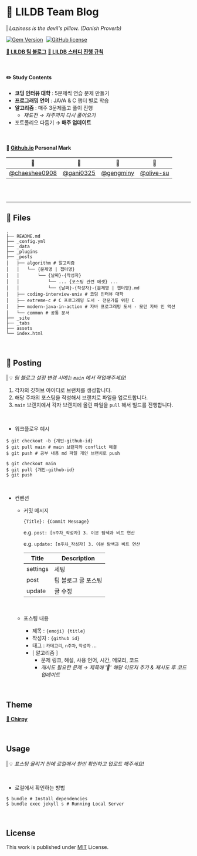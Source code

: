 # 🛌 LILDB Team Blog

| _Laziness is the devil's pillow. (Danish Proverb)_

[![Gem Version](https://img.shields.io/gem/v/jekyll-theme-chirpy)][gem]&nbsp;
[![GitHub license](https://img.shields.io/github/license/cotes2020/chirpy-starter.svg?color=blue)][mit]

**[🛌 LILDB 팀 블로그](https://l1ldb.github.io)**
**[🎲 LILDB 스터디 진행 규칙](https://l1ldb.github.io/about)**

<br>

#### ✏️ Study Contents

- **코딩 인터뷰 대학** : 5문제씩 연습 문제 만들기
- **프로그래밍 언어** : JAVA & C 챕터 별로 학습
- **알고리즘** : 매주 3문제풀고 풀이 진행
  - _재도전 → 차주까지 다시 풀어오기_
- 포트폴리오 다듬기 **→ 매주 업데이트**

<br>

#### 🔖 [Github.io](l1ldb.github.io) Personal Mark

| 🐹                                               | 🐢                                       | 🦊                                       | 🐣                                       |
| ------------------------------------------------ | ---------------------------------------- | ---------------------------------------- | ---------------------------------------- |
| [@chaeshee0908](https://github.com/chaeshee0908) | [@gani0325](https://github.com/gani0325) | [@gengminy](https://github.com/gengminy) | [@olive-su](https://github.com/olive-su) |

<br>
<br>

---

## 📁 Files

```shell
.
├── README.md
├── _config.yml
├── _data
├── _plugins
├── _posts
│   ├── algorithm # 알고리즘
│   │   └── {문제명 | 챕터명}
│   │       └── {날짜}-{작성자}
│   │           └── ... {포스팅 관련 에셋} ...
│   │           └── {날짜}-{작성자}-{문제명 | 챕터명}.md
│   ├── coding-interview-univ # 코딩 인터뷰 대학
│   ├── extreme-c # C 프로그래밍 도서 - 전문가를 위한 C
│   ├── modern-java-in-action # 자바 프로그래밍 도서 - 모던 자바 인 액션
│   └── common # 공통 문서
├── _site
├── _tabs
├── assets
└── index.html
```

<br>

## 📮 Posting

| 💡 _팀 블로그 설정 변경 시에는 `main` 에서 작업해주세요!_

1. 각자의 깃허브 아이디로 브랜치를 생성합니다.
2. 해당 주차의 포스팅을 작성해서 브랜치로 파일을 업로드합니다.
3. `main` 브랜치에서 각자 브랜치에 올린 파일을 `pull` 해서 빌드를 진행합니다.

<br>

- 워크플로우 예시

```shell
$ git checkout -b {개인-github-id}
$ git pull main # main 브랜치와 conflict 해결
$ git push # 공부 내용 md 파일 개인 브랜치로 push

$ git checkout main
$ git pull {개인-github-id}
$ git push
```

<br>

- 컨벤션

  - 커밋 메시지

    `{Title}: {Commit Message}`

    e.g. `post: [n주차_작성자] 3. 이분 탐색과 비트 연산`

    e.g. `update: [n주차_작성자] 3. 이분 탐색과 비트 연산`
    <br>

    | Title    | Description         |
    | -------- | ------------------- |
    | settings | 세팅                |
    | post     | 팀 블로그 글 포스팅 |
    | update   | 글 수정             |

    <br>

  - 포스팅 내용
    - 제목 : `{emoji} {title}`
    - 작성자 : `{github id}`
    - 태그 : `카테고리`, `n주차`, `작성자` ...
      <br>
    - [ 알고리즘 ]
      - 문제 링크, 해설, 사용 언어, 시간, 메모리, 코드
      - _재시도 필요한 문제 → 제목에 '🔄' 해당 이모지 추가 & 재시도 후 코드 업데이트_

<br>

## Theme

[**🔗 Chirpy**][chirpy]

<br>

## Usage

| 💡 _포스팅 올리기 전에 로컬에서 한번 확인하고 업로드 해주세요!_

<br>

- 로컬에서 확인하는 방법

```shell
$ bundle # Install dependencies
$ bundle exec jekyll s # Running Local Server
```

<br>

## License

This work is published under [MIT][mit] License.

[gem]: https://rubygems.org/gems/jekyll-theme-chirpy
[chirpy]: https://github.com/cotes2020/jekyll-theme-chirpy/
[mit]: https://github.com/cotes2020/chirpy-starter/blob/master/LICENSE

<br>
